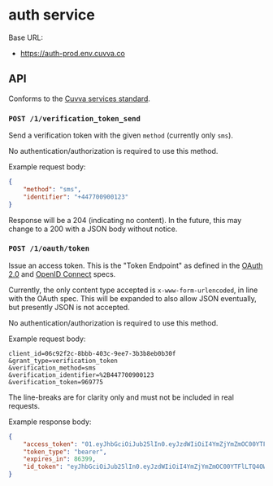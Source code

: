 # auth service

Base URL:

- https://auth-prod.env.cuvva.co

## API

Conforms to the [Cuvva services standard][1].

### `POST /1/verification_token_send`

Send a verification token with the given `method` (currently only `sms`).

No authentication/authorization is required to use this method.

Example request body:

```json
{
	"method": "sms",
	"identifier": "+447700900123"
}
```

Response will be a 204 (indicating no content). In the future, this may change
to a 200 with a JSON body without notice.

### `POST /1/oauth/token`

Issue an access token. This is the "Token Endpoint" as defined in the
[OAuth 2.0](https://tools.ietf.org/html/rfc6749#section-3.2) and
[OpenID Connect](https://openid.net/specs/openid-connect-core-1_0.html) specs.

Currently, the only content type accepted is `x-www-form-urlencoded`, in line
with the OAuth spec. This will be expanded to also allow JSON eventually, but
presently JSON is not accepted.

No authentication/authorization is required to use this method.

Example request body:

```
client_id=06c92f2c-8bbb-403c-9ee7-3b3b8eb0b30f
&grant_type=verification_token
&verification_method=sms
&verification_identifier=%2B447700900123
&verification_token=969775
```

The line-breaks are for clarity only and must not be included in real requests.

Example response body:

```json
{
	"access_token": "01.eyJhbGciOiJub25lIn0.eyJzdWIiOiI4YmZjYmZmOC00YTFlLTQ4OWEtODFkMS0yZmIxNDFlMTkxNTkifQ.",
	"token_type": "bearer",
	"expires_in": 86399,
	"id_token": "eyJhbGciOiJub25lIn0.eyJzdWIiOiI4YmZjYmZmOC00YTFlLTQ4OWEtODFkMS0yZmIxNDFlMTkxNTkifQ."
}
```

[1]: https://github.com/cuvva/standards/blob/master/services.md
